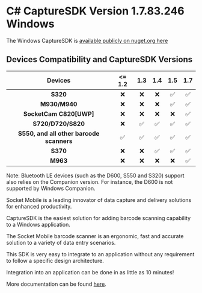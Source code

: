 # C# CaptureSDK Version 1.7.83.246 Windows

The Windows CaptureSDK is [available publicly on nuget.org here](https://www.nuget.org/packages/SocketMobile.Capture)

## Devices Compatibility and CaptureSDK Versions

|                    Devices                     | <= 1.2 | 1.3 | 1.4 | 1.5 | 1.7 |
| :--------------------------------------------: | :----: | :-: | :-: | :-: | :-: |
|                    **S320**                    |   ❌   | ❌  | ❌ | ✅ | ✅ |
|                 **M930/M940**                  |   ❌   | ❌  | ❌ | ✅ | ✅ |
|             **SocketCam C820[UWP]**            |   ❌   | ❌  | ❌ | ❌ | ✅ |
|               **S720/D720/S820**               |   ❌   | ✅  | ✅ | ✅ | ✅ |
| **S550, and all other barcode scanners**       |   ✅   | ✅  | ✅ | ✅ | ✅ |
|                    **S370**                    |   ❌   | ❌  | ✅ | ✅ | ✅ |
|                    **M963**                    |   ❌   | ❌  | ❌ | ❌ | ✅ |

Note: Bluetooth LE devices (such as the D600, S550 and S320) support also relies on the Companion version.
For instance, the D600 is not supported by Windows Companion.

Socket Mobile is a leading innovator of data capture and delivery solutions for enhanced productivity.

CaptureSDK is the easiest solution for adding barcode scanning capability to a Windows application.

The Socket Mobile barcode scanner is an ergonomic, fast and accurate solution to a variety of data entry scenarios.

This SDK is very easy to integrate to an application without any requirement to follow a specific design architecture.

Integration into an application can be done in as little as 10 minutes!

More documentation can be found [here](https://docs.socketmobile.dev/capture/csharp/en/latest/).
